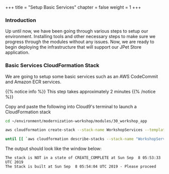 +++
title = "Setup Basic Services"
chapter = false
weight = 1
+++

### Introduction

Up until now, we have been going through various steps to setup our environment. Installing tools and other necessary steps to make sure we progress through the modules without any issues. Now, we are ready to begin deploying the infrastructure that will support our JPet Store application. 

### Basic Services CloudFormation Stack

We are going to setup some basic services such as an AWS CodeCommit and Amazon ECR services.  

{{% notice info %}}
This step takes approximately 2 minutes 
{{% /notice %}}

Copy and paste the following into Cloud9's terminal to launch a CloudFormation stack
```bash
cd ~/environment/modernization-workshop/modules/30_workshop_app

aws cloudformation create-stack --stack-name WorkshopServices --template-body file://services.yaml --capabilities CAPABILITY_NAMED_IAM

until [[ `aws cloudformation describe-stacks --stack-name "WorkshopServices" --query "Stacks[0].[StackStatus]" --output text` == "CREATE_COMPLETE" ]]; do  echo "The stack is NOT in a state of CREATE_COMPLETE at `date`";   sleep 30; done && echo "The Stack is built at `date` - Please proceed"
```

The output should look like the window below:

```text
The stack is NOT in a state of CREATE_COMPLETE at Sun Sep  8 05:53:33 UTC 2019
The Stack is built at Sun Sep  8 05:54:04 UTC 2019 - Please proceed 
```
